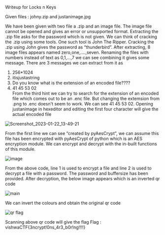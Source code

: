 Writeup for Locks n Keys

Given files : johny.zip and justanimage.jpg

We have been given with two file a .zip and an image file. The image file cannot be opened and gives an error or unsupported format.
Extracting the .zip file asks for the password which is not given. We can think of cracking the .zip using some tools.
One such tool is John The Ripper. Cracking the .zip using John gives the password as “thunderbird”.
After extracting, 8 image files appears named zero,one,….,seven. Renaming the files with numbers instead of text as 0,1,…,7 we can see combining it gives some message. There are 3 messages we can extract from it as
1.	256*1024
2.	itisjustastring
3.	Do you know what is the extension of an encoded file????  
4. 41 45 53 02  
From the third hint we can try to search for the extension of an encoded file which comes out to be an .enc file.
But changing the extemsion from .png to .enc doesn't seem to work. We can see 41 45 53 02. Opening justanimage in hexeditor and editing the first four character will give the actual encoded file

![Screenshot_2023-01-22_13-49-21](https://user-images.githubusercontent.com/111695465/213907503-51a292d4-da10-4cc5-a3ea-44e3ef460e49.png)

From the first line we can see “created by pyAesCrypt”, we can assume this file has been encrypted with pyAesCrypt of python which is an AES encryption module.
We can encrypt and decrypt with the in-built functions of this module.

![image](https://user-images.githubusercontent.com/111695465/213907524-e58dbe9e-bdab-49df-932b-4d9c7721eac3.png)

From the above code, line 1 is used to encrypt a file and line 2 is used to decrypt a file with a password.
The password and buffersize has been provided.
After decryption, the below image appears which is an inverted qr code

![main](https://user-images.githubusercontent.com/111695465/213907533-2c4bbbc9-e004-4ea6-bc90-183e85cc700e.png)

We can invert the colours and obtain the original qr code

![qr flag](https://user-images.githubusercontent.com/111695465/213907544-9693e3e1-15b5-48bd-b62d-ee5a8ceb57ee.jpg)

Scanning above qr code will give the flag
Flag : vishwaCTF{3ncrypt!0ns_4r3_b0r!ng!!!!}
